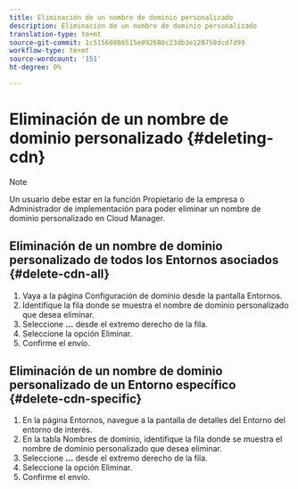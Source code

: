 ```yaml
---
title: Eliminación de un nombre de dominio personalizado
description: Eliminación de un nombre de dominio personalizado
translation-type: tm+mt
source-git-commit: 1c51560886515e092680c23db3e128758dcd7d99
workflow-type: tm+mt
source-wordcount: '151'
ht-degree: 0%

---
```



# Eliminación de un nombre de dominio personalizado {#deleting-cdn}

>[!NOTE]
>Un usuario debe estar en la función Propietario de la empresa o Administrador de implementación para poder eliminar un nombre de dominio personalizado en Cloud Manager.

## Eliminación de un nombre de dominio personalizado de todos los Entornos asociados {#delete-cdn-all}

1. Vaya a la página Configuración de dominio desde la pantalla Entornos.
1. Identifique la fila donde se muestra el nombre de dominio personalizado que desea eliminar.
1. Seleccione **...** desde el extremo derecho de la fila.
1. Seleccione la opción Eliminar.
1. Confirme el envío.


## Eliminación de un nombre de dominio personalizado de un Entorno específico {#delete-cdn-specific}

1. En la página Entornos, navegue a la pantalla de detalles del Entorno del entorno de interés.
1. En la tabla Nombres de dominio, identifique la fila donde se muestra el nombre de dominio personalizado que desea eliminar.
1. Seleccione **...** desde el extremo derecho de la fila.
1. Seleccione la opción Eliminar.
1. Confirme el envío.
